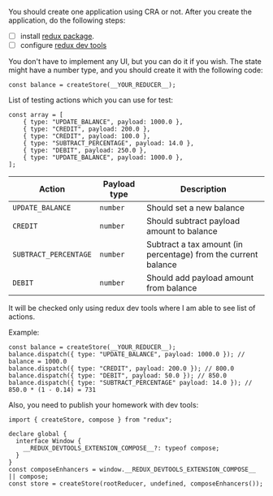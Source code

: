 You should create one application using CRA or not. After you create the
application, do the following steps:

- [ ] install [redux package](https://www.npmjs.com/package/redux).
- [ ] configure [redux dev tools](https://github.com/reduxjs/redux-devtools)

You don't have to implement any UI, but you can do it if you wish. The state
might have a number type, and you should create it with the following code:

```
const balance = createStore(__YOUR_REDUCER__);
```

List of testing actions which you can use for test:

```
const array = [
    { type: "UPDATE_BALANCE", payload: 1000.0 },
    { type: "CREDIT", payload: 200.0 },
    { type: "CREDIT", payload: 100.0 },
    { type: "SUBTRACT_PERCENTAGE", payload: 14.0 },
    { type: "DEBIT", payload: 250.0 },
    { type: "UPDATE_BALANCE", payload: 1000.0 },
];
```

| Action                | Payload type | Description                                                    |
| --------------------- | ------------ | -------------------------------------------------------------- |
| `UPDATE_BALANCE`      | `number`     | Should set a new balance                                       |
| `CREDIT`              | `number`     | Should subtract payload amount to balance                      |
| `SUBTRACT_PERCENTAGE` | `number`     | Subtract a tax amount (in percentage) from the current balance |
| `DEBIT`               | `number`     | Should add payload amount from balance                         |

It will be checked only using redux dev tools where I am able to see list of
actions.

Example:

```
const balance = createStore(__YOUR_REDUCER__);
balance.dispatch({ type: "UPDATE_BALANCE", payload: 1000.0 }); // balance = 1000.0
balance.dispatch({ type: "CREDIT", payload: 200.0 }); // 800.0
balance.dispatch({ type: "DEBIT", payload: 50.0 }); // 850.0
balance.dispatch({ type: "SUBTRACT_PERCENTAGE" payload: 14.0 }); // 850.0 * (1 - 0.14) = 731
```

Also, you need to publish your homework with dev tools:

```
import { createStore, compose } from "redux";

declare global {
  interface Window {
    __REDUX_DEVTOOLS_EXTENSION_COMPOSE__?: typeof compose;
  }
}
const composeEnhancers = window.__REDUX_DEVTOOLS_EXTENSION_COMPOSE__ || compose;
const store = createStore(rootReducer, undefined, composeEnhancers());
```
